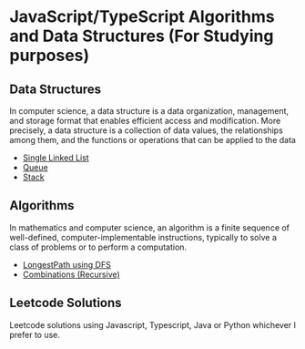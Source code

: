 # JavaScript/TypeScript Algorithms and Data Structures (For Studying purposes)

## Data Structures

In computer science, a data structure is a data organization, management, and storage format that enables efficient access and modification. More precisely, a data structure is a collection of data values, the relationships among them, and the functions or operations that can be applied to the data

* [Single Linked List](data-structures/SingleLinkedList.ts)
* [Queue](data-structures/Queue.ts)
* [Stack](data-structures/Stack.ts)


## Algorithms

In mathematics and computer science, an algorithm is a finite sequence of well-defined, computer-implementable instructions, typically to solve a class of problems or to perform a computation.

* [LongestPath using DFS](algorithms/LongestPath.ts)
* [Combinations (Recursive)](algorithms/Combinations.ts)


## Leetcode Solutions

Leetcode solutions using Javascript, Typescript, Java or Python whichever I prefer to use. 

